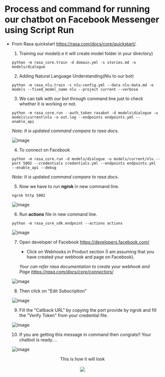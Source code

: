 # Process and command for running our chatbot on Facebook Messenger using Script Run
* From Rasa quickstart https://rasa.com/docs/core/quickstart/.
    1. Training our model(i.e it will create model folder in your directory)
         
      python -m rasa_core.train -d domain.yml -s stories.md -o models/dialogue
    
    2. Adding Natural Language Understanding(Nlu to our bot)
         
      python -m rasa_nlu.train -c nlu-config.yml --data nlu-data.md -o models --fixed_model_name nlu --project current --verbose
    
    3. We can talk with our bot through command line just to check whether it is working or not.
        
      python -m rasa_core.run --auth_token rasabot -d models\dialogue -u models\current\nlu -o out.log --endpoints endpoints.yml --enable_api
    
     *Note: It is updated command compare to rasa docs.*
     
     ![image](https://user-images.githubusercontent.com/39983195/56089615-3867e280-5eb3-11e9-921c-97310131ccbd.png)

     
    4. To connect on Facebook
        
      python -m rasa_core.run -d models/dialogue -u models/current/nlu --port 5002 --credentials credentials.yml --endpoints endpoints.yml  --enable_api --debug
     
     *Note: It is updated command compare to rasa docs.* 
     
     5. Now we have to run **ngrok** in new command line.
      
      ngrok http 5002
      
     ![image](https://user-images.githubusercontent.com/39983195/56089697-71548700-5eb4-11e9-9846-451dfd7b7643.png)
      
     6. Run **actions** file in new command line.
    
      python -m rasa_core_sdk.endpoint --actions actions
    
     ![image](https://user-images.githubusercontent.com/39983195/56089856-18d2b900-5eb7-11e9-9cba-344d445405bb.png)
    
     7. Open developer of Facebook https://developers.facebook.com/
        - Click on Webhooks in Product section (I am assuming that you have created your webhook and page on Facebook).
      
        *Your can refer rasa documentation to create your webhook and Page https://rasa.com/docs/core/connectors/*
        
     ![image](https://user-images.githubusercontent.com/39983195/56089916-f55c3e00-5eb7-11e9-99aa-7424b4f03560.png)
     
     8. Then click on "Edit Subscription"
     
     ![image](https://user-images.githubusercontent.com/39983195/56090163-c6e06200-5ebb-11e9-85f5-917b7d311db9.png)

     9. Fill the "Callback URL" by copying the port provide by ngrok and fill the "Verify Token" from your credential file.
     
     ![image](https://user-images.githubusercontent.com/39983195/56090203-a5cc4100-5ebc-11e9-83bc-a184b7d17241.png)
     
     10. If you are getting this message in command then congrats!! Your chatbot is ready....
     
     ![image](https://user-images.githubusercontent.com/39983195/56090407-8387f280-5ebf-11e9-9a89-e17871f9b5c6.png)
     
 
<p align="center">  
  <br<
  <b>This is how it will look</b><br>
   <br>
  <img src="https://user-images.githubusercontent.com/39983195/56090510-95b66080-5ec0-11e9-996c-3edf29ee8865.gif">
</p>
